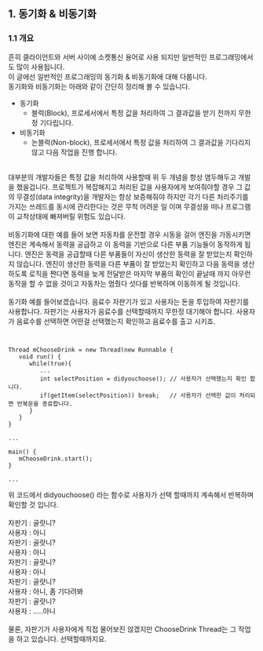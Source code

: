 ## 1. 동기화 & 비동기화
### 1.1 개요
흔히 클라이언트와 서버 사이에 소켓통신 용어로 사용 되지만 일반적인 프로그래밍에서도 많이 사용됩니다.<br>
이 글에선 일반적인 프로그래밍의 동기화 & 비동기화에 대해 다룹니다. <br>
동기화와 비동기화는 아래와 같이 간단히 정리해 볼 수 있습니다. <br>
* 동기화
  * 블럭(Block), 프로세서에서 특정 값을 처리하여 그 결과값을 받기 전까지 무한정 기다립니다. 
* 비동기화
  * 논블럭(Non-block), 프로세서에서 특정 값을 처리하여 그 결과값을 기다리지 않고 다음 작업을 진행 합니다.
<br>
대부분의 개발자들은 특정 값을 처리하여 사용할때 위 두 개념을 항상 염두해두고 개발을 했을겁니다. 프로젝트가 복잡해지고 처리된 값을 사용자에게 보여줘야할 경우 그 값의 무결성(data integrity)을 개발자는 항상 보증해줘야 하지만 각기 다른 처리주기를 가지는 쓰레드를 동시에 관리한다는 것은 무척 어려운 일 이며 무결성을 떠나 프로그램이 교착상태에 빠져버릴 위험도 있습니다.
<br><br>
비동기화에 대한 예를 들어 보면 자동차를 운전할 경우 시동을 걸어 엔진을 가동시키면 엔진은 계속해서 동력을 공급하고 이 동력을 기반으로 다른 부품 기능들이 동작하게 됩니다. 엔진은 동력을 공급할때 다른 부품들이 자신이 생산한 동력을 잘 받았는지 확인하지 않습니다. 엔진이 생산한 동력을 다른 부품이 잘 받았는지 확인하고 다음 동력을 생산하도록 로직을 짠다면 동력을 늦게 전달받은 마지막 부품의 확인이 끝날때 까지 아무런 동작을 할 수 없을 것이고 자동차는 멈췄다 섯다를 반복하며 이동하게 될 것입니다.  
<br><br>
동기화 예를 들어보겠습니다. 음료수 자판기가 있고 사용자는 돈을 투입하여 자판기를 사용합니다. 자판기는 사용자가 음료수를 선택할때까지 무한정 대기해야 합니다. 사용자가 음료수를 선택하면 어떤걸 선택했는지 확인하고 음료수를 출고 시키죠.

<pre><code>

Thread mChooseDrink = new Thread(new Runnable {
   void run() {
      while(true){
         ...
         int selectPosition = didyouchoose(); // 사용자가 선택했는지 확인 합니다.
         if(getItem(selectPosition)) break;   // 사용자가 선택한 값이 처리되면 반복문을 종료합니다.
      }
   }
}

...

main() {
   mChooseDrink.start();
}

...
</pre></code>

위 코드에서 didyouchoose() 라는 함수로 사용자가 선택 할때까지 계속해서 반복하며 확인할 것 입니다. <br>
<br>
자판기 : 골랏니?<br>
사용자 : 아니<br>
자판기 : 골랏니?<br>
사용자 : 아니<br>
자판기 : 골랏니?<br>
사용자 : 아니<br>
자판기 : 골랏니?<br>
사용자 : 아니, 좀 기다려봐<br>
자판기 : 골랏니?<br>
사용자 : .....아니<br>
<br>
물론, 자판기가 사용자에게 직접 물어보진 않겠지만 ChooseDrink Thread는 그 작업을 하고 있습니다. 선택할때까지요.
<br>


